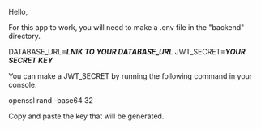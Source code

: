 Hello,

For this app to work, you will need to make a .env file in the "backend" directory.

DATABASE_URL=***LNIK TO YOUR DATABASE_URL***
JWT_SECRET=***YOUR SECRET KEY***

You can make a JWT_SECRET by running the following command in your console:

openssl rand -base64 32

Copy and paste the key that will be generated.